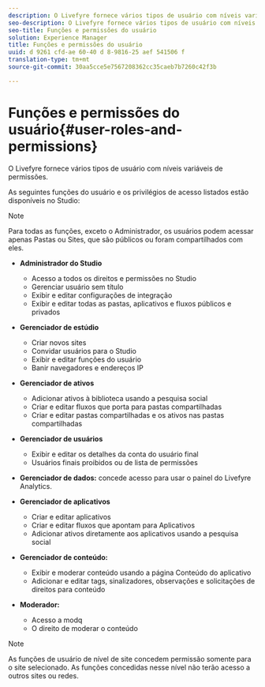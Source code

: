 ```yaml
---
description: O Livefyre fornece vários tipos de usuário com níveis variáveis de permissões.
seo-description: O Livefyre fornece vários tipos de usuário com níveis variáveis de permissões.
seo-title: Funções e permissões do usuário
solution: Experience Manager
title: Funções e permissões do usuário
uuid: d 9261 cfd-ae 60-40 d 8-9816-25 aef 541506 f
translation-type: tm+mt
source-git-commit: 30aa5cce5e7567208362cc35caeb7b7260c42f3b

---
```



# Funções e permissões do usuário{#user-roles-and-permissions}

O Livefyre fornece vários tipos de usuário com níveis variáveis de permissões.

As seguintes funções do usuário e os privilégios de acesso listados estão disponíveis no Studio:

>[!NOTE]
>
>Para todas as funções, exceto o Administrador, os usuários podem acessar apenas Pastas ou Sites, que são públicos ou foram compartilhados com eles.

* **Administrador do Studio**
   * Acesso a todos os direitos e permissões no Studio
   * Gerenciar usuário sem título
   * Exibir e editar configurações de integração
   * Exibir e editar todas as pastas, aplicativos e fluxos públicos e privados

* **Gerenciador de estúdio**
   * Criar novos sites
   * Convidar usuários para o Studio
   * Exibir e editar funções do usuário
   * Banir navegadores e endereços IP

* **Gerenciador de ativos**
   * Adicionar ativos à biblioteca usando a pesquisa social
   * Criar e editar fluxos que porta para pastas compartilhadas
   * Criar e editar pastas compartilhadas e os ativos nas pastas compartilhadas

* **Gerenciador de usuários**
   * Exibir e editar os detalhes da conta do usuário final
   * Usuários finais proibidos ou de lista de permissões

* **Gerenciador de dados:** concede acesso para usar o painel do Livefyre Analytics.
* **Gerenciador de aplicativos**
   * Criar e editar aplicativos
   * Criar e editar fluxos que apontam para Aplicativos
   * Adicionar ativos diretamente aos aplicativos usando a pesquisa social

* **Gerenciador de conteúdo:**
   * Exibir e moderar conteúdo usando a página Conteúdo do aplicativo
   * Adicionar e editar tags, sinalizadores, observações e solicitações de direitos para conteúdo

* **Moderador:**
   * Acesso a modq
   * O direito de moderar o conteúdo

>[!NOTE]
>
>As funções de usuário de nível de site concedem permissão somente para o site selecionado. As funções concedidas nesse nível não terão acesso a outros sites ou redes.
